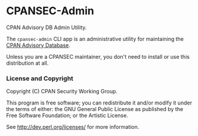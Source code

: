 # CPANSEC-Admin

CPAN Advisory DB Admin Utility.

The `cpansec-admin` CLI app is an administrative utility for maintaining
the [CPAN Advisory Database](https://github.com/CPAN-Security/cpan-advisory-database).

Unless you are a CPANSEC maintainer, you don't need to install or use
this distribution at all.

### License and Copyright

Copyright (C) CPAN Security Working Group.

This program is free software; you can redistribute it and/or modify it
under the terms of either: the GNU General Public License as published
by the Free Software Foundation; or the Artistic License.

See http://dev.perl.org/licenses/ for more information.
